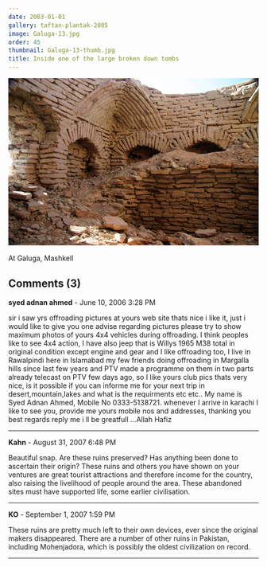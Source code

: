 ```yaml
---
date: 2003-01-01
gallery: taftan-plantak-2005
image: Galuga-13.jpg
order: 45
thumbnail: Galuga-13-thumb.jpg
title: Inside one of the large broken down tombs
---
```


![Inside one of the large broken down tombs](./Galuga-13.jpg)

At Galuga, Mashkell

<div id="comments">

## Comments (3)

**syed adnan ahmed** - June 10, 2006  3:28 PM

sir i saw yrs offroading pictures at yours web site thats nice i like it, just i would like to give you one advise regarding pictures please try to show maximum photos of yours 4x4 vehicles during offroading. I think peoples like to see 4x4 action, I have also jeep that is Willys 1965 M38 total in original condition except engine and gear and I like offroading too, I live in Rawalpindi here in Islamabad my few friends doing offroading in Margalla hills since last few years and PTV made a programme on them in two parts already telecast on PTV few days ago, so I like yours club pics thats very nice, is it possible if you can informe me for your next trip in desert,mountain,lakes and what is the requirments etc etc.. My name is Syed Adnan Ahmed, Mobile No 0333-5138721. whenever I arrive in karachi I like to see you, provide me yours mobile nos and addresses, thanking you best regards reply me i ll be greatfull ...Allah Hafiz

---

**Kahn** - August 31, 2007  6:48 PM

Beautiful snap. Are these ruins preserved? Has anything been done to ascertain their origin? These ruins and others you have shown on your ventures are great tourist attractions and therefore income for the country, also raising the livelihood of people around the area. These abandoned sites must have supported life, some earlier civilisation.

---

**KO** - September  1, 2007  1:59 PM

These ruins are pretty much left to their own devices, ever since the original makers disappeared. There are a number of other ruins in Pakistan, including Mohenjadora, which is possibly the oldest civilization on record.

---

</div>